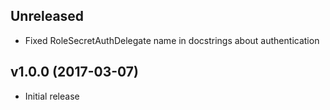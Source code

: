 Unreleased
----------

* Fixed RoleSecretAuthDelegate name in docstrings about authentication

v1.0.0 (2017-03-07)
-------------------
* Initial release
